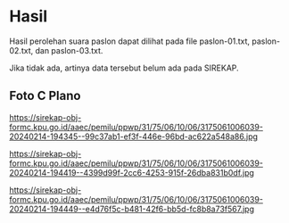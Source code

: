 # Hasil

Hasil perolehan suara paslon dapat dilihat pada file paslon-01.txt, paslon-02.txt, dan paslon-03.txt.

Jika tidak ada, artinya data tersebut belum ada pada SIREKAP.

## Foto C Plano

https://sirekap-obj-formc.kpu.go.id/aaec/pemilu/ppwp/31/75/06/10/06/3175061006039-20240214-194345--99c37ab1-ef3f-446e-96bd-ac622a548a86.jpg

https://sirekap-obj-formc.kpu.go.id/aaec/pemilu/ppwp/31/75/06/10/06/3175061006039-20240214-194419--4399d99f-2cc6-4253-915f-26dba831b0df.jpg

https://sirekap-obj-formc.kpu.go.id/aaec/pemilu/ppwp/31/75/06/10/06/3175061006039-20240214-194449--e4d76f5c-b481-42f6-bb5d-fc8b8a73f567.jpg
